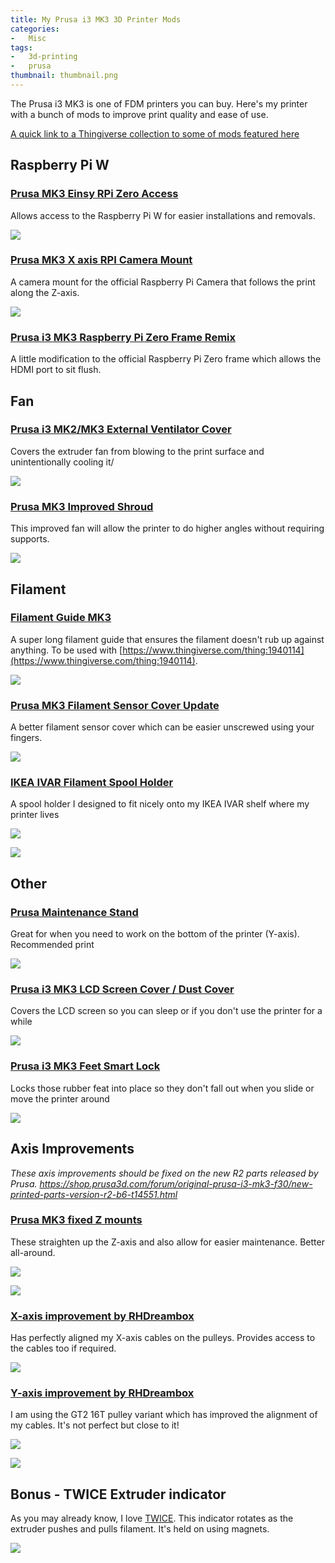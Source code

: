 ```yaml
---
title: My Prusa i3 MK3 3D Printer Mods
categories:
-   Misc
tags:
-   3d-printing
-   prusa
thumbnail: thumbnail.png
---
```


The Prusa i3 MK3 is one of FDM printers you can buy. Here's my printer with a bunch of mods to improve print quality and ease of use.

<!-- more -->

[A quick link to a Thingiverse collection to some of mods featured here](https://www.thingiverse.com/calvinbui/collections/prusa-i3-mk3)

## Raspberry Pi W

### [Prusa MK3 Einsy RPi Zero Access](https://www.thingiverse.com/thing:2734810)

Allows access to the Raspberry Pi W for easier installations and removals.

![](/picase.jpg)

### [Prusa MK3 X axis RPI Camera Mount](https://www.thingiverse.com/thing:2773810)

A camera mount for the official Raspberry Pi Camera that follows the print along the Z-axis.

![](/picamera.jpg)

### [Prusa i3 MK3 Raspberry Pi Zero Frame Remix](https://www.thingiverse.com/thing:2770154)

A little modification to the official Raspberry Pi Zero frame which allows the  HDMI port to sit flush.

## Fan

### [Prusa i3 MK2/MK3 External Ventilator Cover](https://www.thingiverse.com/thing:2746072)

Covers the extruder fan from blowing to the print surface and unintentionally cooling it/

![](/printfan.jpg)

### [Prusa MK3 Improved Shroud](https://www.thingiverse.com/thing:2720541)

This improved fan will allow the printer to do higher angles without requiring supports.

![](/extruderfan.jpg)

## Filament

### [Filament Guide MK3](https://www.thingiverse.com/thing:2750767)

A super long filament guide that ensures the filament doesn't rub up against anything. To be used with [https://www.thingiverse.com/thing:1940114](https://www.thingiverse.com/thing:1940114).

![](/filamentguide.jpg)

### [Prusa MK3 Filament Sensor Cover Update](https://www.thingiverse.com/thing:2748862)

A better filament sensor cover which can be easier unscrewed using your fingers.

![](/filamentcover.jpg)

### [IKEA IVAR Filament Spool Holder](https://www.thingiverse.com/thing:2797739)

A spool holder I designed to fit nicely onto my IKEA IVAR shelf where my printer lives

![](/filamentholder.jpg)

![](/filamentholder2.jpg)

## Other

### [Prusa Maintenance Stand](https://www.thingiverse.com/thing:2386065)

Great for when you need to work on the bottom of the printer (Y-axis). Recommended print

![](/stand.jpg)

### [Prusa i3 MK3 LCD Screen Cover / Dust Cover](https://www.thingiverse.com/thing:2764773)

Covers the LCD screen so you can sleep or if you don't use the printer for a while

![](/lcdcover.jpg)

### [Prusa i3 MK3 Feet Smart Lock](https://www.thingiverse.com/thing:2765399)

Locks those rubber feat into place so they don't fall out when you slide or move the printer around

![](/feet.jpg)

## Axis Improvements
*These axis improvements should be fixed on the new R2 parts released by Prusa. https://shop.prusa3d.com/forum/original-prusa-i3-mk3-f30/new-printed-parts-version-r2-b6-t14551.html*

### [Prusa MK3 fixed Z mounts](https://www.thingiverse.com/thing:2779123)

These straighten up the Z-axis and also allow for easier maintenance. Better all-around.

![](/z1.jpg)

![](/z2.jpg)


### [X-axis improvement by RHDreambox](https://shop.prusa3d.com/forum/original-prusa-i3-mk3-f30/fine-tune-your-mk3-x-axis-t13853.html)

Has perfectly aligned my X-axis cables on the pulleys. Provides access to the cables too if required.

![](/x.jpg)

### [Y-axis improvement by RHDreambox](https://shop.prusa3d.com/forum/original-prusa-i3-mk3-f30/fine-tune-your-mk3-y-axis-t13851-s40.html?p=65495#p65495)

I am using the GT2 16T pulley variant which has improved the alignment of my cables. It's not perfect but close to it!

![](/y1.jpg)

![](/y2.jpg)

## Bonus - TWICE Extruder indicator

As you may already know, I love [TWICE](/facebook-messenger-bot). This indicator rotates as the extruder pushes and pulls filament. It's held on using magnets.

![](/twice.jpg)

